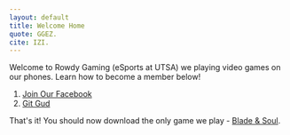 ```yaml
---
layout: default
title: Welcome Home
quote: GGEZ.
cite: IZI.
---
```


Welcome to Rowdy Gaming (eSports at UTSA) we playing video games on our phones. Learn how to become a member below!

1. [Join Our Facebook](https://www.facebook.com/groups/333557503362963/)
2. [Git Gud](https://kaitlin1.github.io/RowdyGaming/getgood)


That's it! You should now download the only game we play - [Blade & Soul](https://www.bladeandsoul.com).

